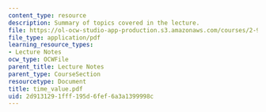 ```yaml
---
content_type: resource
description: Summary of topics covered in the lecture.
file: https://ol-ocw-studio-app-production.s3.amazonaws.com/courses/2-964-economics-of-marine-transportation-industries-fall-2006/2d9131291fff195d6fef6a3a1399998c_time_value.pdf
file_type: application/pdf
learning_resource_types:
- Lecture Notes
ocw_type: OCWFile
parent_title: Lecture Notes
parent_type: CourseSection
resourcetype: Document
title: time_value.pdf
uid: 2d913129-1fff-195d-6fef-6a3a1399998c
---
```

